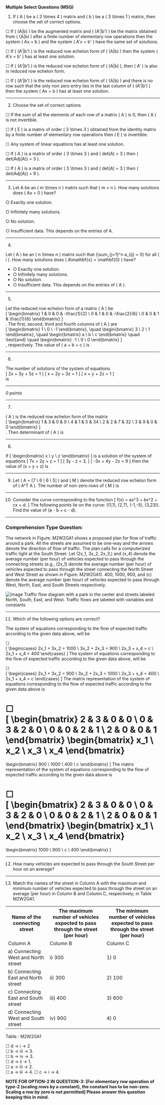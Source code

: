 
**Multiple Select Questions (MSQ)**

1) If \( A \) be a \( 3 \times 4 \) matrix and \( b \) be a \( 3 \times 1 \) matrix, then choose the set of correct options.


☐ If \( (A|b) \) be the augmented matrix and \( (A'|b') \) be the matrix obtained from \( (A|b) \) after a finite number of elementary row operations then the system \( Ax = b \) and the system \( A'x = b' \) have the same set of solutions.

☐ If \( (A'|b') \) is the reduced row echelon form of \( (A|b) \) then the system \( A'x = b' \) has at least one solution.

☐ If \( (A'|b') \) is the reduced row echelon form of \( (A|b) \), then \( A' \) is also in reduced row echelon form.

☐ If \( (A'|b') \) is the reduced row echelon form of \( (A|b) \) and there is no row such that the only non zero entry lies in the last column of \( (A'|b') \) then the system \( Ax = b \) has at least one solution.

---

2) Choose the set of correct options


☐ If the sum of all the elements of each row of a matrix \( A \) is 0, then \( A \) is not invertible.

☐ If \( E \) is a matrix of order \( 3 \times 3 \) obtained from the identity matrix by a finite number of elementary row operations then \( E \) is invertible.

☐ Any system of linear equations has at least one solution.

☐ If \( A \) is a matrix of order \( 3 \times 3 \) and \( det(A) = 3 \) then \( det(Adj(A)) = 3 \).

☐ If \( A \) is a matrix of order \( 3 \times 3 \) and \( det(A) = 3 \) then \( det(Adj(A)) = 9 \).

---

3) Let A be an \( m \times n \) matrix such that \( m < n \). How many solutions does \( Ax = 0 \) have?

○ Exactly one solution.

○ Infinitely many solutions.

○ No solution.

○ Insufficient data. This depends on the entries of A.

---

4)
Let \( A \) be an \( n \times n \) matrix such that \(\sum_{j=1}^n a_{ij} = 0\) for all \( i \). How many solutions does \( A\mathbf{x} = \mathbf{0} \) have?

- ○ Exactly one solution.
- ○ Infinitely many solutions.
- ○ No solution.
- ○ Insufficient data. This depends on the entries of \( A \).

---


5)  
Let the reduced row echelon form of a matrix \( A \) be  
\[
\begin{bmatrix}
1 & 0 & 0 & -\frac{1}{2} \\
0 & 1 & 0 & -\frac{2}{6} \\
0 & 0 & 1 & \frac{1}{6}
\end{bmatrix}
\]  
. The first, second, third and fourth columns of \( A \) are  
\[
\begin{bmatrix}
1 \\
0 \\
-1
\end{bmatrix}, \quad
\begin{bmatrix}
3 \\
2 \\
1
\end{bmatrix}, \quad
\begin{bmatrix}
a \\
b \\
c
\end{bmatrix}
\quad \text{and} \quad
\begin{bmatrix}
-1 \\
0 \\
0
\end{bmatrix}
\]  
, respectively. The value of \( a + b + c \) is

---

6)  
The number of solutions of the system of equations  
\[
2x + 3y + 5z = 1
\]
\[
x + 2y + 3z = 1
\]
\[
x + y + 2z = 1
\]  
is

---

*0 points*

---

7)  
\( A \) is the reduced row echelon form of the matrix  
\[
\begin{bmatrix}
1 & 3 & 0 & 0 \\
4 & 1 & 5 & 34 \\
2 & 2 & 7 & 32 \\
3 & 9 & 0 & 0
\end{bmatrix}
\]  
. Then determinant of \( A \) is



---

8)
If 
\[
\begin{bmatrix}
x \\
y \\
z
\end{bmatrix}
\]
is a solution of the system of equations
\[
7x + 2y + z = 1
\]
\[
3y - z = 3,
\]
\[
-3x + 4y - 2z = 9
\]
then the value of \(x + y + z\) is

---

9) Let \( A = [7 \ 6 \ 6 \ 5] \) and \( M \) denote the reduced row echelon form of \( A^T A \). The number of non-zero rows of \( M \) is



---

10) Consider the curve corresponding to the function 
\[
f(x) = ax^3 + bx^2 + cx + d.
\]
The following points lie on the curve: \((1,1), (2,7), (-1,-5), (3,23)\). Find the value of \(a - b + c - d\).


---

### Comprehension Type Question:

The network in Figure: M2W2GA1 shows a proposed plan for flow of traffic around a park. All the streets are assumed to be one-way and the arrows denote the direction of flow of traffic. The plan calls for a computerized traffic light at the South Street. Let \(2x_1, 3x_2, 2x_3,\) and \(x_4\) denote the average number (per hour) of vehicles expected to pass through the connecting streets (e.g., \(2x_1\) denote the average number (per hour) of vehicles expected to pass through the street connecting the North Street and West Street as shown in Figure: M2W2GA1). 400, 1000, 900, and \(c\) denote the average number (per hour) of vehicles expected to pass through West, North, East, and South Streets respectively.

![image](https://github.com/user-attachments/assets/dfba2c05-d3b9-49a0-88de-0bead7e14241)
Traffic flow diagram with a park in the center and streets labeled North, South, East, and West. Traffic flows are labeled with variables and constants



---

11) Which of the following options are correct?  


The system of equations corresponding to the flow of expected traffic according to the given data above, will be

☐  
\[
\begin{cases}
2x_1 + 3x_2 = 1000 \\
3x_2 + 2x_3 = 900 \\
2x_3 + x_4 = c \\
2x_1 + x_4 = 400
\end{cases}
\]
The system of equations corresponding to the flow of expected traffic according to the given data above, will be

☐  
\[
\begin{cases}
2x_1 + 3x_2 = 900 \\
3x_2 + 2x_3 = 1000 \\
2x_3 + x_4 = 400 \\
2x_1 + x_4 = c
\end{cases}
\]
The matrix representation of the system of equations corresponding to the flow of expected traffic according to the given data above is

☐  
\[
\begin{bmatrix}
2 & 3 & 0 & 0 \\
0 & 3 & 2 & 0 \\
0 & 0 & 2 & 1 \\
2 & 0 & 0 & 1
\end{bmatrix}
\begin{bmatrix}
x_1 \\
x_2 \\
x_3 \\
x_4
\end{bmatrix}
=
\begin{bmatrix}
900 \\
1000 \\
400 \\
c
\end{bmatrix}
\]
The matrix representation of the system of equations corresponding to the flow of expected traffic according to the given data above is

☐  
\[
\begin{bmatrix}
2 & 3 & 0 & 0 \\
0 & 3 & 2 & 0 \\
0 & 0 & 2 & 1 \\
2 & 0 & 0 & 1
\end{bmatrix}
\begin{bmatrix}
x_1 \\
x_2 \\
x_3 \\
x_4
\end{bmatrix}
=
\begin{bmatrix}
1000 \\
900 \\
c \\
400
\end{bmatrix}
\]

---

12) How many vehicles are expected to pass through the South Street per hour on an average?


---

13) Match the names of the street in Column A with the maximum and minimum number of vehicles expected to pass through the street on an average (per hour) in Column B and Column C, respectively; in Table M2W2GA1.

<table>
  <tr>
    <th>Name of the connecting street</th>
    <th>The maximum number of vehicles expected to pass through the street (per hour)</th>
    <th>The minimum number of vehicles expected to pass through the street (per hour)</th>
  </tr>
  <tr>
    <td>Column A</td>
    <td>Column B</td>
    <td>Column C</td>
  </tr>
  <tr>
    <td>a) Connecting West and North street</td>
    <td>i) 300</td>
    <td>1) 0</td>
  </tr>
  <tr>
    <td>b) Connecting East and North street</td>
    <td>ii) 300</td>
    <td>2) 100</td>
  </tr>
  <tr>
    <td>c) Connecting East and South street</td>
    <td>iii) 400</td>
    <td>3) 600</td>
  </tr>
  <tr>
    <td>d) Connecting West and South street</td>
    <td>iv) 900</td>
    <td>4) 0</td>
  </tr>
</table>

Table : M2W2GA1

☐ d → i → 2  
☐ b → iii → 3.  
☐ b → iv → 3.  
☐ d → ii → 1.  
☐ a → iii → 2.  
☐ a → iii → 4.
☐  c → i → 4.

**NOTE FOR OPTION-2 IN QUESTION-3: [For elementary row operation of type-2 (scaling rows by a constant), the constant has to be non-zero. Scaling a row by zero is not permitted] Please answer this question keeping this in mind.**
